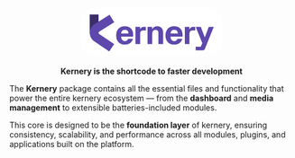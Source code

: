 <div align="center" style="border-radius:28px;">
  <img src="https://github.com/Kernery/.github/raw/main/kernery-logo-full.jpeg" width="50%" alt="Logo Kernery" style="max-width: 100%; border-radius:28px;">
</div>
<div align="center">
  <p><b>Kernery is the shortcode to faster development</b></p>
</div>

The **Kernery** package contains all the essential files and functionality that power the entire kernery ecosystem — from the **dashboard** and **media management** to extensible batteries-included modules.  

This core is designed to be the **foundation layer** of kernery, ensuring consistency, scalability, and performance across all modules, plugins, and applications built on the platform.  

